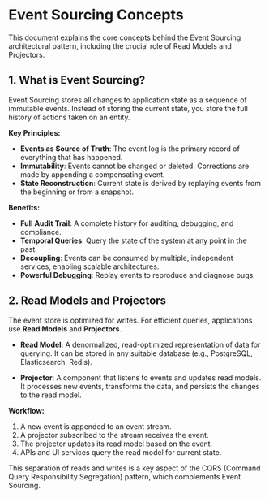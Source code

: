 # Event Sourcing Concepts

This document explains the core concepts behind the Event Sourcing architectural pattern, including the crucial role of Read Models and Projectors.

## 1. What is Event Sourcing?

Event Sourcing stores all changes to application state as a sequence of immutable events. Instead of storing the current state, you store the full history of actions taken on an entity.

**Key Principles:**
*   **Events as Source of Truth**: The event log is the primary record of everything that has happened.
*   **Immutability**: Events cannot be changed or deleted. Corrections are made by appending a compensating event.
*   **State Reconstruction**: Current state is derived by replaying events from the beginning or from a snapshot.

**Benefits:**
*   **Full Audit Trail**: A complete history for auditing, debugging, and compliance.
*   **Temporal Queries**: Query the state of the system at any point in the past.
*   **Decoupling**: Events can be consumed by multiple, independent services, enabling scalable architectures.
*   **Powerful Debugging**: Replay events to reproduce and diagnose bugs.

## 2. Read Models and Projectors

The event store is optimized for writes. For efficient queries, applications use **Read Models** and **Projectors**.

*   **Read Model**: A denormalized, read-optimized representation of data for querying. It can be stored in any suitable database (e.g., PostgreSQL, Elasticsearch, Redis).

*   **Projector**: A component that listens to events and updates read models. It processes new events, transforms the data, and persists the changes to the read model.

**Workflow:**
1.  A new event is appended to an event stream.
2.  A projector subscribed to the stream receives the event.
3.  The projector updates its read model based on the event.
4.  APIs and UI services query the read model for current state.

This separation of reads and writes is a key aspect of the CQRS (Command Query Responsibility Segregation) pattern, which complements Event Sourcing.
